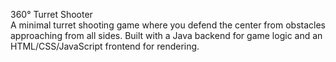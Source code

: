 360° Turret Shooter</br>
A minimal turret shooting game where you defend the center from obstacles approaching from all sides. Built with a Java backend for game logic and an HTML/CSS/JavaScript frontend for rendering.
